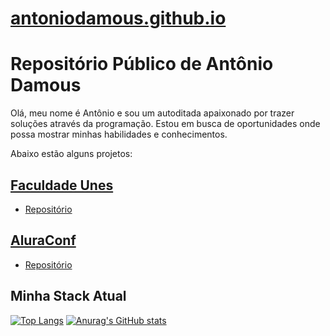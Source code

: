 # [antoniodamous.github.io](https://antoniodamous.github.io/)

# Repositório Público de Antônio Damous

Olá, meu nome é Antônio e sou um autoditada apaixonado por trazer soluções através da programação. Estou em busca de oportunidades onde possa mostrar minhas habilidades e conhecimentos.

Abaixo estão alguns projetos:

## [Faculdade Unes](https://antoniodamous.github.io/Projeto-Unes/)
- [Repositório](https://github.com/antoniodamous/Projeto-Unes)

## [AluraConf](https://antoniodamous.github.io/Alura-Conf/)
- [Repositório](https://github.com/antoniodamous/Alura-Conf)

## Minha Stack Atual

[![Top Langs](https://github-readme-stats.vercel.app/api/top-langs/?username=antoniodamous)](https://github.com/antoniodamous/github-readme-stats)
[![Anurag's GitHub stats](https://github-readme-stats.vercel.app/api?username=antoniodamous)](https://github.com/antoniodamous/github-readme-stats)
